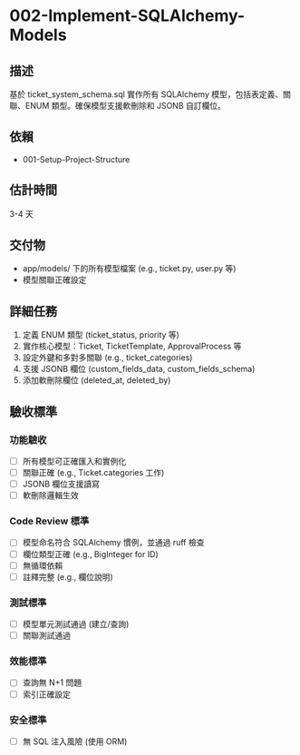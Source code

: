 # 002-Implement-SQLAlchemy-Models

## 描述
基於 ticket_system_schema.sql 實作所有 SQLAlchemy 模型，包括表定義、關聯、ENUM 類型。確保模型支援軟刪除和 JSONB 自訂欄位。

## 依賴
- 001-Setup-Project-Structure

## 估計時間
3-4 天

## 交付物
- app/models/ 下的所有模型檔案 (e.g., ticket.py, user.py 等)
- 模型關聯正確設定

## 詳細任務
1. 定義 ENUM 類型 (ticket_status, priority 等)
2. 實作核心模型：Ticket, TicketTemplate, ApprovalProcess 等
3. 設定外鍵和多對多關聯 (e.g., ticket_categories)
4. 支援 JSONB 欄位 (custom_fields_data, custom_fields_schema)
5. 添加軟刪除欄位 (deleted_at, deleted_by)

## 驗收標準
### 功能驗收
- [ ] 所有模型可正確匯入和實例化
- [ ] 關聯正確 (e.g., Ticket.categories 工作)
- [ ] JSONB 欄位支援讀寫
- [ ] 軟刪除邏輯生效

### Code Review 標準
- [ ] 模型命名符合 SQLAlchemy 慣例，並通過 ruff 檢查
- [ ] 欄位類型正確 (e.g., BigInteger for ID)
- [ ] 無循環依賴
- [ ] 註釋完整 (e.g., 欄位說明)

### 測試標準
- [ ] 模型單元測試通過 (建立/查詢)
- [ ] 關聯測試通過

### 效能標準
- [ ] 查詢無 N+1 問題
- [ ] 索引正確設定

### 安全標準
- [ ] 無 SQL 注入風險 (使用 ORM)
